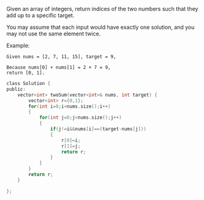 Given an array of integers, return indices of the two numbers such that they add up to a specific target.

You may assume that each input would have exactly one solution, and you may not use the same element twice.

Example:
```
Given nums = [2, 7, 11, 15], target = 9,

Because nums[0] + nums[1] = 2 + 7 = 9,
return [0, 1].
```
```c
class Solution {
public:
    vector<int> twoSum(vector<int>& nums, int target) {
        vector<int> r={0,1};
        for(int i=0;i<nums.size();i++)
        {
            for(int j=0;j<nums.size();j++)
            {
                if(j!=i&&nums[i]==(target-nums[j]))
                {
                    r[0]=i;
                    r[1]=j;
                    return r;
                }
            }
        }
        return r;
    }

};
```
